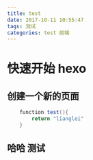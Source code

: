 ```yaml
---
title: test
date: 2017-10-11 10:55:47
tags: 测试
categories: test 前端
---
```


# 快速开始 hexo
## 创建一个新的页面

``` java
    function test(){
        return "lianglei"
    }
```

## 哈哈  测试